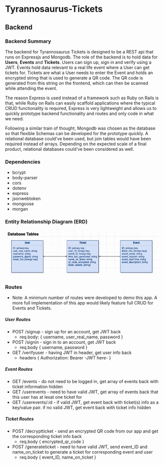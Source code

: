 # Tyrannosaurus-Tickets

## Backend 

### Backend Summary 

The backend for Tyrannosaurus Tickets is designed to be a REST api that runs on Expressjs and Mongodb. The role of the backend is to hold data for __Users__, __Events__ and __Tickets__. Users can sign up, sign in and verify using a JWT. Events hold data relevant to a real life event where a User can get tickets for. Tickets are what a User needs to enter the Event and holds an encrypted string that is used to generate a QR code. The QR code is generated from this string on the frontend, which can then be scanned while attending the event.

The reason Express is used instead of a framework such as Ruby on Rails is that, while Ruby on Rails can easily scaffold applications where the typical CRUD functionality is required, Express is very lightweight and allows us to quickly prototype backend functionality and routes and only code in what we need.

Following a similar train of thought, Mongodb was chosen as the database so that flexible Schemas can be developed for the prototype quickly. A relational database could've been used, but join tables would have been required instead of arrays. Depending on the expected scale of a final product, relational databases could've been considered as well.

### Dependencies 

  * bcrypt
  * body-parser
  * cors
  * dotenv
  * express
  * jsonwebtoken
  * mongoose
  * morgan

### Entity Relationship Diagram (ERD)

![ERD Diagram](/readme/ERD1.png)

### Routes 

* Note: A minimum number of routes were developed to demo this app. A more full implementation of this app would likely feature full CRUD for Events and Tickets.

##### User Routes

  * POST /signup - sign up for an account, get JWT back
     * req.body: { username, user_real_name, password }
  * POST /signin - sign in to an account, get JWT back 
     * req.body { username, password }
  * GET /verifyuser - having JWT in header, get user info back 
     * headers { Authorization: Bearer -JWT here- }

##### Event Routes 

  * GET /events - do not need to be logged in, get array of events back with ticket information hidden 
  * GET /userevents - need to have valid JWT, get array of events back that this user has at lesat one ticket for 
  * GET /userevents/:id - if valid JWT, get event back with ticket(s) info as a key/value pair. if no valid JWT, get event back with ticket info hidden

##### Ticket Routes 

  * POST /decryptticket - send an encrypted QR code from our app and get the corresponding ticket info back 
    * req.body { encrypted_qr_code }
  * POST /generateticket - need to have valid JWT, send event_ID and name_on_ticket to generate a ticket for corresponding event and user 
    * req.body { event_ID, name_on_ticket }




